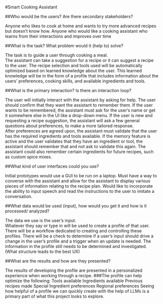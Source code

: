 #Smart Cooking Assistant

##Who would be the users? Are there secondary stakeholders?

Anyone who likes to cook at home and wants to try more advanced recipes but doesn’t know how.
Anyone who would like a cooking assistant who learns from their interactions and improves over time

##What is the task? What problem would it (help to) solve?

The task is to guide a user through cooking a meal.  
The assistant can take a suggestion for a recipe or it can suggest a recipe to the user.
The recipe selection and tools used will be automatically optimized based on learned knowledge about the user.
 This learned knowledge will be in the form of a profile that includes information about the users’ preferences, cooking skills, and available ingredients and tools.

##What is the primary interaction? Is there an interaction loop?

The user will initially interact with the assistant by asking for help.
The user should confirm that they want the assistant to remember them.
If the user wants to be remembered, the assistant must ask for the user’s name or get it somewhere else in the UI like a drop-down menu.
If the user is new and requesting a recipe suggestion, the assistant will ask a few general questions about preferences, to make a more tailored response.  
After preferences are agreed upon, the assistant must validate that the user has the required ingredients and tools available.
If the memory feature is active and the user validates that they have an ingredient or tool, the assistant should remember that and not ask to validate this again.
The assistant could also remember certain ingredients for future recipes, such as custom spice mixes.

##What kind of user interfaces could you use? 

Initial prototypes would use a GUI to be run on a laptop.
Must have a way to converse with the assistant and allow for the assistant to display various pieces of information relating to the recipe plan.
Would like to incorporate the ability to input speech and read the instructions to the user to imitate a conversation.

##What data would be used (input), how would you get it and how is it processed/
analyzed?

The data we use is the user’s input.  
Whatever they say or type in will be used to create a profile of that user.  
There will be a workflow dedicated to creating and controlling these profiles.
There will be a check to determine if a user’s input should drive a change in the user’s profile and a trigger when an update is needed. 
The information in the profile still needs to be determined and investigated. (What structure leads to the best UX)

##What are the results and how are they presented? 

The results of developing the profile are presented in a personalized experience when working through a recipe. 
###The profile can help optimize the following:
Tools available
Ingredients available
Previous recipes made
Special Ingredient preferences
Regional preferences
Seeing how helpful of a profile we can quickly create with the help of LLMs is a primary part of what this project looks to explore.  
